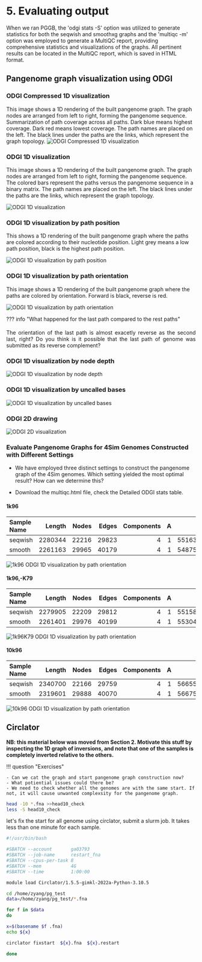 # 5. Evaluating output
When we ran PGGB, the 'odgi stats -S' option was utilized to generate statistics for both the seqwish and smoothxg graphs and the 'multiqc -m' option was employed to generate a MultiQC report, providing comprehensive statistics and visualizations of the graphs. All pertinent results can be located in the MultiQC report, which is saved in HTML format.


## Pangenome graph visualization using ODGI 

### ODGI Compressed 1D visualization
This image shows a 1D rendering of the built pangenome graph. The graph nodes are arranged from left to right, forming the pangenome sequence. Summarization of path coverage across all paths. Dark blue means highest coverage. Dark red means lowest coverage. The path names are placed on the left. The black lines under the paths are the links, which represent the graph topology.
![ODGI Compressed 1D visualization](theme_figures/ODGI-Compressed-1D-5NM.png)


### ODGI 1D visualization
This image shows a 1D rendering of the built pangenome graph. The graph nodes are arranged from left to right, forming the pangenome sequence. The colored bars represent the paths versus the pangenome sequence in a binary matrix. The path names are placed on the left. The black lines under the paths are the links, which represent the graph topology.

![ODGI 1D visualization](theme_figures/ODGI-1D-5NM.png)



### ODGI 1D visualization by path position
This shows a 1D rendering of the built pangenome graph where the paths are colored according to their nucleotide position. Light grey means a low path position, black is the highest path position.

![ODGI 1D visualization by path position](theme_figures/ODGI-Path-Position-1D-5NM.png)



### ODGI 1D visualization by path orientation
This image shows a 1D rendering of the built pangenome graph where the paths are colored by orientation. Forward is black, reverse is red.

![ODGI 1D visualization by path orientation](theme_figures/ODGI-Path-Orientation-1D-5NM.png)

 
??? info "What happened for the last path compared to the rest paths"
####
<p align="justify">
The orientation of the last path is almost exacetly reverse as the second last, right? Do you think is it possible that the last path of genome was submitted as its reverse complement? 
</p>


### ODGI 1D visualization by node depth

![ODGI 1D visualization by node depth](theme_figures/ODGI-Node-Depth-1D-5NM.png)

### ODGI 1D visualization by uncalled bases

![ODGI 1D visualization by uncalled bases](theme_figures/ODGI-Uncalled-1D-5NM.png)

### ODGI 2D drawing

![ODGI 2D visualization](theme_figures/ODGI-2D-5NM-small.png)

### Evaluate Pangenome Graphs for 4Sim Genomes Constructed with Different Settings
- We have employed three distinct settings to construct the pangenome graph of the 4Sim genomes. Which setting yielded the most optimal result? How can we determine this? 

- Download the multiqc.html file, check the Detailed ODGI stats table.
#### 1k96
| Sample Name                         | Length    | Nodes  | Edges  | Components | A   |C    |T    |G    |N   |
|:-----                               |----------:|-------:|-------:|-----------:|----:|----:|----:|----:|----:|
|seqwish	|2280344	|22216	|29823	|4	|1	|551639	|578590	|557450	|592665	|0|
|smooth	|2261163	|29965	|40179	|4	|1	|548754	|574693	|551650	|586066	|0|

![1k96 ODGI 1D visualization by path orientation](theme_figures/4Sim.fa.97e7156.417fcdf.7659dc8.smooth.final.og.viz_inv_multiqc.png)


#### 1k96,-K79


| Sample Name                         | Length    | Nodes  | Edges  | Components | A   |C    |T    |G    |N   |
|:-----                               |----------:|-------:|-------:|-----------:|----:|----:|----:|----:|----:|
|seqwish	|2279905	|22209	|29812	|4	|1	|551588	|578459	|557291	|592567	|0|
|smooth	|2261401	|29976	|40199	|4	|1	|553049	|580469	|547460	|580423	|0|


![1k96K79 ODGI 1D visualization by path orientation](theme_figures/4Sim.fa.f958389.417fcdf.7659dc8.smooth.final.og.viz_inv_multiqc.png)

#### 10k96
| Sample Name                         | Length    | Nodes  | Edges  | Components | A   |C    |T    |G    |N   |
|:-----                               |----------:|-------:|-------:|-----------:|----:|----:|----:|----:|----:|
|seqwish	|2340700	|22166	|29759	|4	|1	|566559	|594741	|571836	|607564	|0|
|smooth	|2319601	|29888	|40070	|4	|1	|566755	|599287	|562078	|591481	|0|

![10k96 ODGI 1D visualization by path orientation](theme_figures/4Sim.fa.e7f7fe6.417fcdf.7659dc8.smooth.final.og.viz_inv_multiqc.png)

## Circlator

**NB: this material below was moved from Section 2. Motivate this stuff by inspecting the 1D graph of inversions, and
note that one of the samples is completely inverted relative to the others.**

!!! question "Exercises"

    - Can we cat the graph and start pangenome graph construction now? 
    - What potiential issues could there be? 
    - We need to check whether all the genomes are with the same start. If not, it will cause unwanted complexsity for the pangenome graph. 
    
```bash
head -10 *.fna >>head10_check
less -S head10_check
```
let's fix the start for all genome using circlator, submit a slurm job. It takes less than one minute for each sample. 
```bash
#!/usr/bin/bash

#SBATCH --account       ga03793
#SBATCH --job-name      restart_fna
#SBATCH --cpus-per-task 8
#SBATCH --mem           4G
#SBATCH --time          1:00:00

module load Circlator/1.5.5-gimkl-2022a-Python-3.10.5

cd /home/zyang/pg_test
data=/home/zyang/pg_test/*.fna

for f in $data
do

x=$(basename $f .fna)
echo ${x}

circlator fixstart  ${x}.fna  ${x}.restart

done
```


